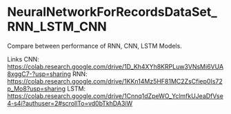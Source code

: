 # NeuralNetworkForRecordsDataSet_RNN_LSTM_CNN
Compare between performance of RNN, CNN, LSTM Models.

Links
CNN: https://colab.research.google.com/drive/1D_Kh4XYh8KRPLuw3VNsMi6VUA8xggC7-?usp=sharing
RNN: https://colab.research.google.com/drive/1KKn14Mz5HF81MC2ZsCfiep0Is72p_Mo8?usp=sharing
LSTM: https://colab.research.google.com/drive/1Cnnq1dZpeWO_YclmfkUJeaDfVse4-s4i?authuser=2#scrollTo=vd0bTkhDA3iW
